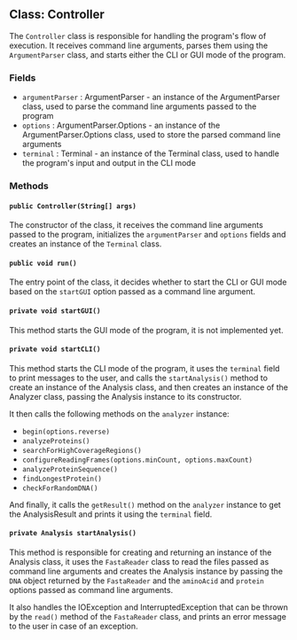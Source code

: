## Class: Controller

The `Controller` class is responsible for handling the program's flow of execution. It receives command line arguments, parses them using the `ArgumentParser` class, and starts either the CLI or GUI mode of the program.

### Fields
- `argumentParser` : ArgumentParser - an instance of the ArgumentParser class, used to parse the command line arguments passed to the program
- `options` : ArgumentParser.Options - an instance of the ArgumentParser.Options class, used to store the parsed command line arguments
- `terminal` : Terminal - an instance of the Terminal class, used to handle the program's input and output in the CLI mode

### Methods

#### `public Controller(String[] args)`

The constructor of the class, it receives the command line arguments passed to the program, initializes the `argumentParser` and `options` fields and creates an instance of the `Terminal` class.

#### `public void run()`

The entry point of the class, it decides whether to start the CLI or GUI mode based on the `startGUI` option passed as a command line argument.

#### `private void startGUI()`

This method starts the GUI mode of the program, it is not implemented yet.

#### `private void startCLI()`

This method starts the CLI mode of the program, it uses the `terminal` field to print messages to the user, and calls the `startAnalysis()` method to create an instance of the Analysis class, and then creates an instance of the Analyzer class, passing the Analysis instance to its constructor.

It then calls the following methods on the `analyzer` instance:
- `begin(options.reverse)`
- `analyzeProteins()`
- `searchForHighCoverageRegions()`
- `configureReadingFrames(options.minCount, options.maxCount)`
- `analyzeProteinSequence()`
- `findLongestProtein()`
- `checkForRandomDNA()`

And finally, it calls the `getResult()` method on the `analyzer` instance to get the AnalysisResult and prints it using the `terminal` field.

#### `private Analysis startAnalysis()`

This method is responsible for creating and returning an instance of the Analysis class, it uses the `FastaReader` class to read the files passed as command line arguments and creates the Analysis instance by passing the `DNA` object returned by the `FastaReader` and the `aminoAcid` and `protein` options passed as command line arguments.

It also handles the IOException and InterruptedException that can be thrown by the `read()` method of the `FastaReader` class, and prints an error message to the user in case of an exception.
